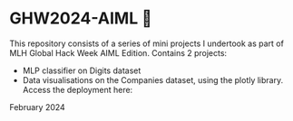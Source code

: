 # GHW2024-AIML 🤖

This repository consists of a series of mini projects I undertook as part of MLH Global Hack Week AIML Edition. Contains 2 projects:
+ MLP classifier on Digits dataset
+ Data visualisations on the Companies dataset, using the plotly library. Access the deployment here: 

February 2024
